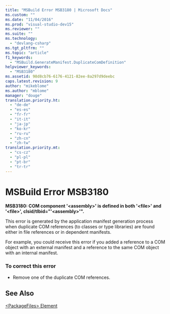 ```yaml
---
title: "MSBuild Error MSB3180 | Microsoft Docs"
ms.custom: ""
ms.date: "11/04/2016"
ms.prod: "visual-studio-dev15"
ms.reviewer: ""
ms.suite: ""
ms.technology: 
  - "devlang-csharp"
ms.tgt_pltfrm: ""
ms.topic: "article"
f1_keywords: 
  - "MSBuild.GenerateManifest.DuplicateComDefinition"
helpviewer_keywords: 
  - "MSB3180"
ms.assetid: 98d8cb76-6176-4121-82ee-8a297d9deebc
caps.latest.revision: 9
author: "mikeblome"
ms.author: "mblome"
manager: "douge"
translation.priority.ht: 
  - "de-de"
  - "es-es"
  - "fr-fr"
  - "it-it"
  - "ja-jp"
  - "ko-kr"
  - "ru-ru"
  - "zh-cn"
  - "zh-tw"
translation.priority.mt: 
  - "cs-cz"
  - "pl-pl"
  - "pt-br"
  - "tr-tr"
---
```

# MSBuild Error MSB3180
**MSB3180: COM component '\<assembly>' is defined in both '\<file>' and '\<file>', clsid/tlbid="'\<assembly>'".**  
  
 This error is generated by the application manifest generation process when duplicate COM references (to classes or type libraries) are found either in file references or in dependent manifests.  
  
 For example, you could receive this error if you added a reference to a COM object with an external manifest and a reference to the same COM object with an internal manifest.  
  
### To correct this error  
  
-   Remove one of the duplicate COM references.  
  
## See Also  
 [\<PackageFiles> Element](../deployment/packagefiles-element-bootstrapper.md)